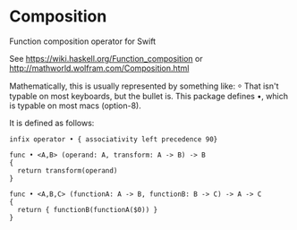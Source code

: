 # Composition
Function composition operator for Swift

See https://wiki.haskell.org/Function_composition or http://mathworld.wolfram.com/Composition.html

Mathematically, this is usually represented by something like: ⸰
That isn't typable on most keyboards, but the bullet is. This package defines •, which is typable on most macs (option-8).

It is defined as follows:
```
infix operator • { associativity left precedence 90}

func • <A,B> (operand: A, transform: A -> B) -> B
{
  return transform(operand)
}

func • <A,B,C> (functionA: A -> B, functionB: B -> C) -> A -> C
{
  return { functionB(functionA($0)) }
}
```
